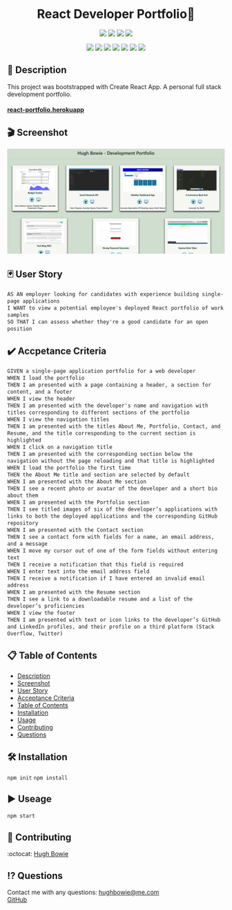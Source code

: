 <h1 align="center">React Developer Portfolio🚀</h1>

<p align="center">
    <img src="https://img.shields.io/github/repo-size/hugh-bowie/react-portfolio" />
    <img src="https://img.shields.io/github/languages/top/hugh-bowie/react-portfolio"  />
    <img src="https://img.shields.io/github/issues/hugh-bowie/react-portfolio" />
    <img src="https://img.shields.io/github/last-commit/hugh-bowie/react-portfolio" >

</p>
<p align="center">
    <img src="https://img.shields.io/badge/React-0099ff"  />
    <img src="https://img.shields.io/badge/Node-33cc33" />
    <img src="https://img.shields.io/badge/Express-orange" />
    <img src="https://img.shields.io/badge/React-Router-99ccff"  />
    <img src="https://img.shields.io/badge/Jest-Dom-99ff99"  />
    <img src="https://img.shields.io/badge/Bootstrap-blueviolet"  />
    <img src="https://img.shields.io/badge/Web-Vitals-ff4d4d"  />
</p>

## 📓 Description

This project was bootstrapped with Create React App. A personal full stack
development portfolio.

#### [react-portfolio.herokuapp](https://react-portfolio-hb.herokuapp.com/#/portfolio)

## 🎬 Screenshot

![react-portfolio](./src/assets/images/react-portfolio.PNG)

## 🃏 User Story

```
AS AN employer looking for candidates with experience building single-page applications
I WANT to view a potential employee's deployed React portfolio of work samples
SO THAT I can assess whether they're a good candidate for an open position
```

## ✔️ Accpetance Criteria

```
GIVEN a single-page application portfolio for a web developer
WHEN I load the portfolio
THEN I am presented with a page containing a header, a section for content, and a footer
WHEN I view the header
THEN I am presented with the developer's name and navigation with titles corresponding to different sections of the portfolio
WHEN I view the navigation titles
THEN I am presented with the titles About Me, Portfolio, Contact, and Resume, and the title corresponding to the current section is highlighted
WHEN I click on a navigation title
THEN I am presented with the corresponding section below the navigation without the page reloading and that title is highlighted
WHEN I load the portfolio the first time
THEN the About Me title and section are selected by default
WHEN I am presented with the About Me section
THEN I see a recent photo or avatar of the developer and a short bio about them
WHEN I am presented with the Portfolio section
THEN I see titled images of six of the developer’s applications with links to both the deployed applications and the corresponding GitHub repository
WHEN I am presented with the Contact section
THEN I see a contact form with fields for a name, an email address, and a message
WHEN I move my cursor out of one of the form fields without entering text
THEN I receive a notification that this field is required
WHEN I enter text into the email address field
THEN I receive a notification if I have entered an invalid email address
WHEN I am presented with the Resume section
THEN I see a link to a downloadable resume and a list of the developer’s proficiencies
WHEN I view the footer
THEN I am presented with text or icon links to the developer’s GitHub and LinkedIn profiles, and their profile on a third platform (Stack Overflow, Twitter)
```

## 📋 Table of Contents

- [Description](#description)
- [Screenshot](#Screenshot)
- [User Story](#user-story)
- [Acceptance Criteria](#acceptance-criteria)
- [Table of Contents](#table-of-contents)
- [Installation](#installation)
- [Usage](#usage)
- [Contributing](#contributing)
- [Questions](#questions)

## 🛠 Installation

`npm init` `npm install`

## ▶️ Useage

`npm start`

## 🍻 Contributing

:octocat: [Hugh Bowie](https://github.com/hugh-bowie)

## ⁉️ Questions

Contact me with any questions:
[hughbowie@me.com](mailto:hughbowie@me.com)<br />[GitHub](https://github.com/hugh-bowie)<br />
